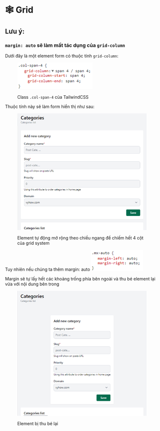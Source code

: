 # 🕸 Grid

## Lưu ý:

### `margin: auto` sẽ làm mất tác dụng của `grid-column`

Dưới đây là một element form có thuộc tính `grid-column`:&#x20;

<figure><img src="../.gitbook/assets/image (3).png" alt=""><figcaption><p>Class <code>.col-span-4</code> của TailwindCSS</p></figcaption></figure>

Thuộc tính này sẽ làm form hiển thị như sau:

<figure><img src="../.gitbook/assets/image (1).png" alt=""><figcaption><p>Element tự động mở rộng theo chiều ngang để chiếm hết 4 cột của grid system</p></figcaption></figure>

Tuy nhiên nếu chúng ta thêm margin: auto <img src="../.gitbook/assets/image (2).png" alt="" data-size="original">

Margin sẽ tự lấy hết các khoảng trống phía bên ngoài và thu bé element lại vừa với nội dung bên trong

<figure><img src="../.gitbook/assets/image.png" alt=""><figcaption><p>Element bị thu bé lại</p></figcaption></figure>
